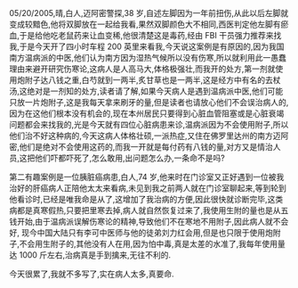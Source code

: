 05/20/2005,晴,白人,迈阿密警探,38 岁,自述左脚因为一年前扭伤,从此以后左脚就变成较黯色,他将双脚放在一起给我看,果然双脚颜色大不相同,西医判定他左脚有瘀血,于是给他吃老鼠药来让血变稀,他很清楚这是毒药,经由 FBI 干员强力推荐来找我,于是今天开了四小时车程 200 英里来看我,今天说这案例是有原因的,因为我国南方温病派的中医,他们认为南方因为湿热气候所以没有伤寒,所以就利用此一愚蠢理由来避开研究伤寒论,这病人是人高马大,体格极强壮,而我开的处方,第一剂就使用炮附子达八钱之重,白芍就到一两半,炙甘草也是一两半,这是经方中有名的去杖汤,这绝对是一剂知的处方,读者请了解,如果今天病人是遇到温病派中医,他们可能只放一片炮附子,这是我每天拿来刷牙的量,但是读者也请放心他们不会误治病人的,因为在这他们根本没有机会的,现在本州居民只要得到心脏血管阻塞或是心脏衰竭问题都会来找我的,光是今天就有四位心脏病患来诊,温病派因为不会使用附子,所以他们治不好这种病的,今天这病人体格壮硕,一派热症,又住在佛罗里达州的南方迈阿密,他们是绝对不会使用这药的,而我一开就是每付药有八钱的量,对方又是情治人员,这把他们吓都吓死了,怎么敢用,出问题怎么办,一条命不是吗?

第二有趣案例是一位胰脏癌病患,白人,74 岁,他来时在门诊室又正好遇到一位被我治好的肝癌病人正陪他太太来看病,未见到我之前两人就在门诊室聊起来,等到轮到他看诊时,已经是唯我命是从了,这增加了我治病的方便,因此很快就诊断完毕,这类病都是真寒假热,只要把里寒去掉,病人就自然恢复过来了,我使用生附的量也是从五钱开始,由于温病派误解伤寒论的精神,导致他们不在寒地不用附子,因此病人就不会好, 现今中国大陆只有李可中医师与他的徒弟刘力红会用,但是也只限于使用炮附子,不会用生附子的,其他没有人在用,因为怕中毒,真是太差的水准了,我每年使用量达 1000 斤左右,治病真是手到擒来,无往不利的.

今天很累了,我就不多写了,实在病人太多,真要命.
